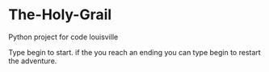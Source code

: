 # The-Holy-Grail

Python project for code louisville

Type begin to start. if the you reach an ending you can type begin to restart the adventure.
